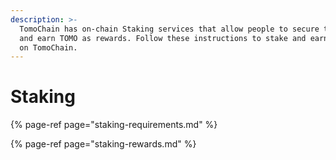 ```yaml
---
description: >-
  TomoChain has on-chain Staking services that allow people to secure the chain
  and earn TOMO as rewards. Follow these instructions to stake and earn rewards
  on TomoChain.
---
```


# Staking

{% page-ref page="staking-requirements.md" %}

{% page-ref page="staking-rewards.md" %}



